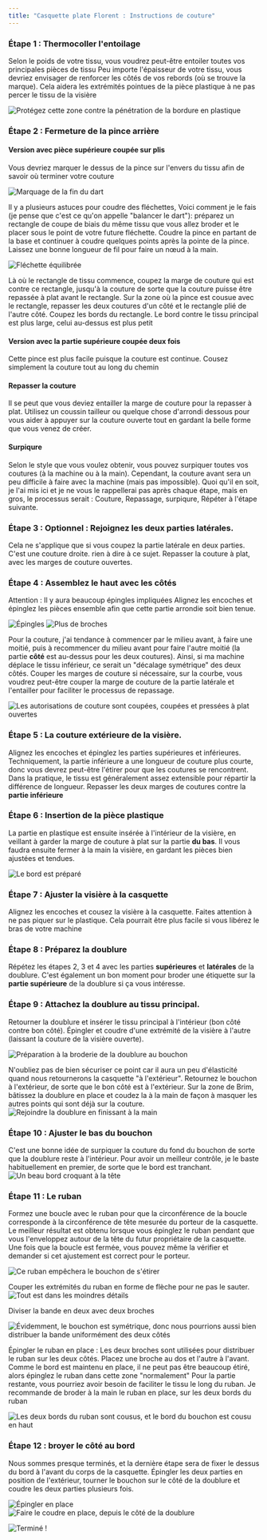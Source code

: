 ```yaml
---
title: "Casquette plate Florent : Instructions de couture"
---
```


### Étape 1 : Thermocoller l'entoilage

Selon le poids de votre tissu, vous voudrez peut-être entoiler toutes vos principales pièces de tissu Peu importe l'épaisseur de votre tissu, vous devriez envisager de renforcer les côtés de vos rebords (où se trouve la marque). Cela aidera les extrémités pointues de la pièce plastique à ne pas percer le tissu de la visière

![Protégez cette zone contre la pénétration de la bordure en plastique](step16.svg)

### Étape 2 : Fermeture de la pince arrière

#### Version avec pièce supérieure coupée sur plis

Vous devriez marquer le dessus de la pince sur l'envers du tissu afin de savoir où terminer votre couture

![Marquage de la fin du dart](step01.jpg)

Il y a plusieurs astuces pour coudre des fléchettes, Voici comment je le fais (je pense que c'est ce qu'on appelle "balancer le dart"): préparez un rectangle de coupe de biais du même tissu que vous allez broder et le placer sous le point de votre future fléchette. Coudre la pince en partant de la base et continuer à coudre quelques points après la pointe de la pince. Laissez une bonne longueur de fil pour faire un nœud à la main.

![Fléchette équilibrée](step02.jpg)

Là où le rectangle de tissu commence, coupez la marge de couture qui est contre ce rectangle, jusqu'à la couture de sorte que la couture puisse être repassée à plat avant le rectangle. Sur la zone où la pince est cousue avec le rectangle, repasser les deux coutures d'un côté et le rectangle plié de l'autre côté. Coupez les bords du rectangle. Le bord contre le tissu principal est plus large, celui au-dessus est plus petit

#### Version avec la partie supérieure coupée deux fois

Cette pince est plus facile puisque la couture est continue. Cousez simplement la couture tout au long du chemin

#### Repasser la couture

Il se peut que vous deviez entailler la marge de couture pour la repasser à plat. Utilisez un coussin tailleur ou quelque chose d'arrondi dessous pour vous aider à appuyer sur la couture ouverte tout en gardant la belle forme que vous venez de créer.

#### Surpiqure

Selon le style que vous voulez obtenir, vous pouvez surpiquer toutes vos coutures (à la machine ou à la main). Cependant, la couture avant sera un peu difficile à faire avec la machine (mais pas impossible). Quoi qu'il en soit, je l'ai mis ici et je ne vous le rappellerai pas après chaque étape, mais en gros, le processus serait : Couture, Repassage, surpiqure, Répéter à l'étape suivante.

### Étape 3 : Optionnel : Rejoignez les deux parties latérales.

Cela ne s'applique que si vous coupez la partie latérale en deux parties. C'est une couture droite. rien à dire à ce sujet. Repasser la couture à plat, avec les marges de couture ouvertes.

### Étape 4 : Assemblez le haut avec les côtés

Attention : Il y aura beaucoup épingles impliquées Alignez les encoches et épinglez les pièces ensemble afin que cette partie arrondie soit bien tenue.

![Épingles](step03.jpg) ![Plus de broches](step04.jpg)

Pour la couture, j'ai tendance à commencer par le milieu avant, à faire une moitié, puis à recommencer du milieu avant pour faire l'autre moitié (la partie **côté** est au-dessus pour les deux coutures). Ainsi, si ma machine déplace le tissu inférieur, ce serait un "décalage symétrique" des deux côtés. Couper les marges de couture si nécessaire, sur la courbe, vous voudrez peut-être couper la marge de couture de la partie latérale et l'entailler pour faciliter le processus de repassage.

![Les autorisations de couture sont coupées, coupées et pressées à plat ouvertes](step05.jpg)

### Étape 5 : La couture extérieure de la visière.

Alignez les encoches et épinglez les parties supérieures et inférieures. Techniquement, la partie inférieure a une longueur de couture plus courte, donc vous devrez peut-être l'étirer pour que les coutures se rencontrent. Dans la pratique, le tissu est généralement assez extensible pour répartir la différence de longueur. Repasser les deux marges de coutures contre la **partie inférieure**

### Étape 6 : Insertion de la pièce plastique

La partie en plastique est ensuite insérée à l'intérieur de la visière, en veillant à garder la marge de couture à plat sur la partie **du bas**. Il vous faudra ensuite fermer à la main la visière, en gardant les pièces bien ajustées et tendues.

![Le bord est préparé](step06.jpg)

### Étape 7 : Ajuster la visière à la casquette

Alignez les encoches et cousez la visière à la casquette. Faites attention à ne pas piquer sur le plastique. Cela pourrait être plus facile si vous libérez le bras de votre machine

### Étape 8 : Préparez la doublure

Répétez les étapes 2, 3 et 4 avec les parties **supérieures** et **latérales** de la doublure. C'est également un bon moment pour broder une étiquette sur la **partie supérieure** de la doublure si ça vous intéresse.

### Étape 9 : Attachez la doublure au tissu principal.

Retourner la doublure et insérer le tissu principal à l'intérieur (bon côté contre bon côté). Épingler et coudre d'une extrémité de la visière à l'autre (laissant la couture de la visière ouverte).

![Préparation à la broderie de la doublure au bouchon](step07.jpg)

N'oubliez pas de bien sécuriser ce point car il aura un peu d'élasticité quand nous retournerons la casquette "à l'extérieur". Retournez le bouchon à l'extérieur, de sorte que le bon côté est à l'extérieur. Sur la zone de Brim, bâtissez la doublure en place et coudez la à la main de façon à masquer les autres points qui sont déjà sur la couture. ![Rejoindre la doublure en finissant à la main](step08.jpg)

### Étape 10 : Ajuster le bas du bouchon

C'est une bonne idée de surpiquer la couture du fond du bouchon de sorte que la doublure reste à l'intérieur. Pour avoir un meilleur contrôle, je le baste habituellement en premier, de sorte que le bord est tranchant. ![Un beau bord croquant à la tête](step09.jpg)

### Étape 11 : Le ruban

Formez une boucle avec le ruban pour que la circonférence de la boucle corresponde à la circonférence de tête mesurée du porteur de la casquette. Le meilleur résultat est obtenu lorsque vous épinglez le ruban pendant que vous l'enveloppez autour de la tête du futur propriétaire de la casquette. Une fois que la boucle est fermée, vous pouvez même la vérifier et demander si cet ajustement est correct pour le porteur.

![Ce ruban empêchera le bouchon de s'étirer](step10.jpg)

Couper les extrémités du ruban en forme de flèche pour ne pas le sauter. ![Tout est dans les moindres détails](step11.jpg)

Diviser la bande en deux avec deux broches

![Évidemment, le bouchon est symétrique, donc nous pourrions aussi bien distribuer la bande uniformément des deux côtés](step12.jpg)

Épingler le ruban en place : Les deux broches sont utilisées pour distribuer le ruban sur les deux côtés. Placez une broche au dos et l'autre à l'avant. Comme le bord est maintenu en place, il ne peut pas être beaucoup étiré, alors épinglez le ruban dans cette zone "normalement" Pour la partie restante, vous pourriez avoir besoin de faciliter le tissu le long du ruban. Je recommande de broder à la main le ruban en place, sur les deux bords du ruban

![Les deux bords du ruban sont cousus, et le bord du bouchon est cousu en haut](step13.jpg)

### Étape 12 : broyer le côté au bord

Nous sommes presque terminés, et la dernière étape sera de fixer le dessus du bord à l'avant du corps de la casquette. Épingler les deux parties en position de l'extérieur, tourner le bouchon sur le côté de la doublure et coudre les deux parties plusieurs fois.

![Épingler en place](step14.jpg) ![Faire le coudre en place, depuis le côté de la doublure](step15.jpg)

![Terminé !](finished.gif)
